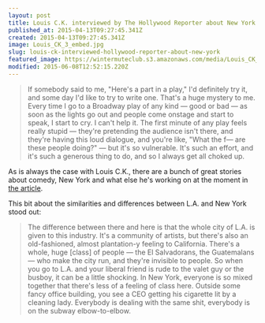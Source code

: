 ```yaml
---
layout: post
title: Louis C.K. interviewed by The Hollywood Reporter about New York
published_at: 2015-04-13T09:27:45.341Z
created: 2015-04-13T09:27:45.341Z
image: Louis_CK_3_embed.jpg
slug: louis-ck-interviewed-hollywood-reporter-about-new-york
featured_image: https://wintermuteclub.s3.amazonaws.com/media/Louis_CK_3_embed.jpg
modified: 2015-06-08T12:52:15.220Z
---
```

> If somebody said to me, "Here's a part in a play," I'd definitely try it, and some day I'd like to try to write one. That's a huge mystery to me. Every time I go to a Broadway play of any kind — good or bad — as soon as the lights go out and people come onstage and start to speak, I start to cry. I can't help it. The first minute of any play feels really stupid — they're pretending the audience isn't there, and they're having this loud dialogue, and you're like, "What the f— are these people doing?" — but it's so vulnerable. It's such an effort, and it's such a generous thing to do, and so I always get all choked up.

As is always the case with Louis C.K., there are a bunch of great stories about comedy, New York and what else he's working on at the moment in [the article](http://www.hollywoodreporter.com/news/louis-cks-crabby-epic-love-786746).

This bit about the similarities and differences between L.A. and New York stood out:

> The difference between there and here is that the whole city of L.A. is given to this industry. It's a community of artists, but there's also an old-fashioned, almost plantation-y feeling to California. There's a whole, huge [class] of people — the El Salvadorans, the Guatemalans — who make the city run, and they're invisible to people. So when you go to L.A. and your liberal friend is rude to the valet guy or the busboy, it can be a little shocking. In New York, everyone is so mixed together that there's less of a feeling of class here. Outside some fancy office building, you see a CEO getting his cigarette lit by a cleaning lady. Everybody is dealing with the same shit, everybody is on the subway elbow-to-elbow.
